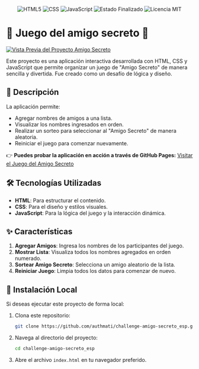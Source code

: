 <p align="center">
   <img src="https://img.shields.io/badge/html5-%23b843f7?style=for-the-badge&logo=html5&logoColor=white" alt="HTML5">
   <img src="https://img.shields.io/badge/css-%23b843f7?style=for-the-badge&logo=css&logoColor=white" alt="CSS">
   <img src="https://img.shields.io/badge/javascript-%23b843f7?style=for-the-badge&logo=javascript&logoColor=white" alt="JavaScript">
   <img src="https://img.shields.io/badge/finalizado-%23b843f7?style=for-the-badge&logoColor=white&label=estado&labelColor=%23242424" alt="Estado Finalizado">
   <img src="https://img.shields.io/badge/mit-%23b843f7?style=for-the-badge&logoColor=white&label=licencia&labelColor=%23242424" alt="Licencia MIT">
</p>

# 🎁 Juego del amigo secreto 🎁

[![Vista Previa del Proyecto Amigo Secreto](https://i.imgur.com/c5oAga3.png)](https://github.com/authmati)

Este proyecto es una aplicación interactiva desarrollada con HTML, CSS y JavaScript que permite organizar un juego de "Amigo Secreto" de manera sencilla y divertida. Fue creado como un desafío de lógica y diseño.

## 🎯 Descripción

La aplicación permite:
- Agregar nombres de amigos a una lista.
- Visualizar los nombres ingresados en orden.
- Realizar un sorteo para seleccionar al "Amigo Secreto" de manera aleatoria.
- Reiniciar el juego para comenzar nuevamente.

👉 **Puedes probar la aplicación en acción a través de GitHub Pages:** [Visitar el Juego del Amigo Secreto](https://authmati.github.io/challenge-amigo-secreto_esp/)

## 🛠️ Tecnologías Utilizadas

- **HTML**: Para estructurar el contenido.
- **CSS**: Para el diseño y estilos visuales.
- **JavaScript**: Para la lógica del juego y la interacción dinámica.

## ✨ Características

1. **Agregar Amigos**: Ingresa los nombres de los participantes del juego.
2. **Mostrar Lista**: Visualiza todos los nombres agregados en orden numerado.
3. **Sortear Amigo Secreto**: Selecciona un amigo aleatorio de la lista.
4. **Reiniciar Juego**: Limpia todos los datos para comenzar de nuevo.

## 🚀 Instalación Local

Si deseas ejecutar este proyecto de forma local:

1. Clona este repositorio:

   ```bash
   git clone https://github.com/authmati/challenge-amigo-secreto_esp.git
   ```

2. Navega al directorio del proyecto:

   ```bash
   cd challenge-amigo-secreto_esp
   ```

4. Abre el archivo `index.html` en tu navegador preferido.

